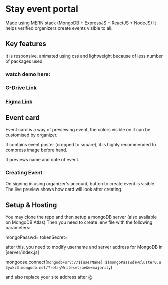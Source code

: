 # Stay event portal
Made using MERN stack (MongoDB + ExpressJS + ReactJS + NodeJS)
It helps verified organizers create events visible to all.


## Key features
It is responsive, animated using css and lightweight because of less number of packages used.

### watch demo here: 
### [G-Drive Link](https://drive.google.com/drive/folders/1Syvc4uJq8Im8tHl4GjR3h1JE0xKzNdhS?usp=sharing)
### [Figma Link](https://www.figma.com/file/uCUegMbfWoltFFiwgU60kB/Event-Portal?node-id=0%3A1)
## Event card
Event card is a way of previewing event, the colors visible on it can be customised by organizer.

It contains event poster (cropped to square), it is highly recommended to compress image before hand.

It previews name and date of event.


### Creating Event
On signing in using organizer's account, button to create event is visible.
The live preview shows how card will look after creating.


## Setup & Hosting
You may clone the repo and then setup a mongoDB server (also available on MongoDB Atlas)
Then you need to create .env file with the following parameters:

mongoPasswd=<YOUR SERVER PASSWORD>
tokenSecret=<YOUR SECRET KEY TO GENERATE JWT TOKENS>
  
after this, you need to modify username and server address for MongoDB in [server/index.js]
  
mongoose.connect(`mongodb+srv://${userName}:${mongoPasswd}@cluster0.u3yxkz3.mongodb.net/?retryWrites=true&w=majority`)

and also replace your site address after @
  
  
